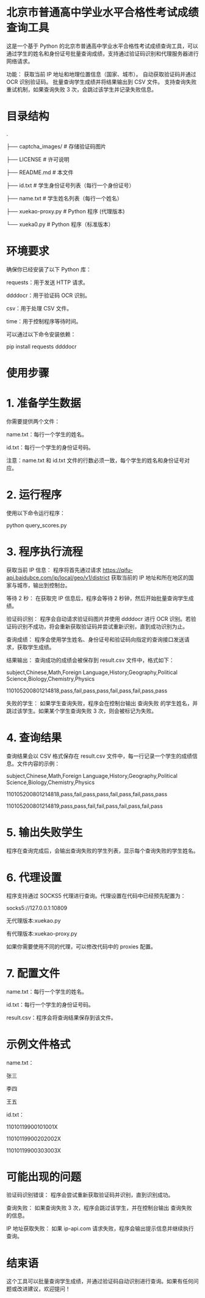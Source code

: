 # 北京市普通高中学业水平合格性考试成绩查询工具
这是一个基于 Python 的北京市普通高中学业水平合格性考试成绩查询工具，可以通过学生的姓名和身份证号批量查询成绩，支持通过验证码识别和代理服务器进行网络请求。

功能：
获取当前 IP 地址和地理位置信息（国家、城市）。
自动获取验证码并通过 OCR 识别验证码。
批量查询学生成绩并将结果输出到 CSV 文件。
支持查询失败重试机制，如果查询失败 3 次，会跳过该学生并记录失败信息。
# 目录结构

.

├── captcha_images/        # 存储验证码图片

├── LICENSE                # 许可说明

├── README.md              # 本文件

├── id.txt                 # 学生身份证号列表（每行一个身份证号）

├── name.txt               # 学生姓名列表（每行一个姓名）

├── xuekao-proxy.py        # Python 程序 (代理版本)

└── xueka0.py              # Python 程序（标准版本）


# 环境要求
确保你已经安装了以下 Python 库：

requests：用于发送 HTTP 请求。

ddddocr：用于验证码 OCR 识别。

csv：用于处理 CSV 文件。

time：用于控制程序等待时间。

可以通过以下命令安装依赖：


pip install requests ddddocr
# 使用步骤
# 1. 准备学生数据
你需要提供两个文件：

name.txt：每行一个学生的姓名。

id.txt：每行一个学生的身份证号码。

注意：name.txt 和 id.txt 文件的行数必须一致，每个学生的姓名和身份证号对应。

# 2. 运行程序
使用以下命令运行程序：


python query_scores.py
# 3. 程序执行流程
获取当前 IP 信息： 程序将首先通过请求 https://qifu-api.baidubce.com/ip/local/geo/v1/district 获取当前的 IP 地址和所在地区的国家与城市，输出到控制台。

等待 2 秒： 在获取完 IP 信息后，程序会等待 2 秒钟，然后开始批量查询学生成绩。

验证码识别： 程序会自动请求验证码图片并使用 ddddocr 进行 OCR 识别。若验证码识别不成功，将会重新获取验证码并尝试重新识别，直到成功识别为止。

查询成绩： 程序会使用学生姓名、身份证号和验证码向指定的查询接口发送请求，获取学生成绩。

结果输出： 查询成功的成绩会被保存到 result.csv 文件中，格式如下：


subject,Chinese,Math,Foreign Language,History,Geography,Political Science,Biology,Chemistry,Physics

110105200801214818,pass,fail,pass,pass,fail,pass,fail,pass,pass

失败的学生： 如果学生查询失败，程序会在控制台输出 查询失败 的学生姓名，并跳过该学生。如果某个学生查询失败 3 次，则会被标记为失败。

# 4. 查询结果
查询结果会以 CSV 格式保存在 result.csv 文件中，每一行记录一个学生的成绩信息。文件内容的示例：


subject,Chinese,Math,Foreign Language,History,Geography,Political Science,Biology,Chemistry,Physics

110105200801214818,pass,fail,pass,pass,fail,pass,fail,pass,pass

110105200801214819,pass,pass,fail,fail,pass,fail,pass,fail,pass

# 5. 输出失败学生
程序在查询完成后，会输出查询失败的学生列表，显示每个查询失败的学生姓名。

# 6. 代理设置
程序支持通过 SOCKS5 代理进行查询。代理设置在代码中已经预先配置为：

socks5://127.0.0.1:10809

无代理版本:xuekao.py

有代理版本:xuekao-proxy.py

如果你需要使用不同的代理，可以修改代码中的 proxies 配置。

# 7. 配置文件
name.txt：每行一个学生的姓名。

id.txt：每行一个学生的身份证号码。

result.csv：程序会将查询结果保存到该文件。

# 示例文件格式
name.txt：


张三

李四

王五

id.txt：


11010119900101001X

11010119900202002X

11010119900303003X

# 可能出现的问题
验证码识别错误： 程序会尝试重新获取验证码并识别，直到识别成功。

查询失败： 如果查询失败 3 次，程序会跳过该学生，并在控制台输出 查询失败 的信息。

IP 地址获取失败： 如果 ip-api.com 请求失败，程序会输出提示信息并继续执行查询。

# 结束语
这个工具可以批量查询学生成绩，并通过验证码自动识别进行查询。如果有任何问题或改进建议，欢迎提问！
